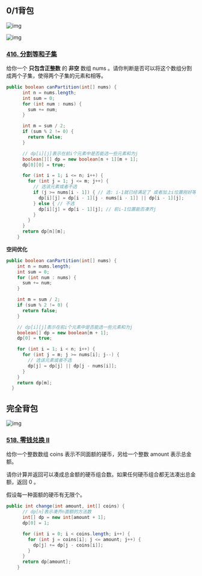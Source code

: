 ## 0/1背包

![img](https://cdn.nlark.com/yuque/0/2022/png/25755760/1643555308942-53f2c46e-ad91-4fa5-b095-f7ec1d9b6725.png)

![img](https://cdn.nlark.com/yuque/0/2022/png/25755760/1643562232593-0979acc3-04cf-47f1-9171-fdd23cc9ec95.png)

### [416. 分割等和子集](https://leetcode-cn.com/problems/partition-equal-subset-sum/)

给你一个 **只包含正整数** 的 **非空** 数组 nums 。请你判断是否可以将这个数组分割成两个子集，使得两个子集的元素和相等。

```java
public boolean canPartition(int[] nums) {
      int n = nums.length;
      int sum = 0;
      for (int num : nums) {
        sum += num;
      }

      int m = sum / 2;
      if (sum % 2 != 0) {
        return false;
      }

      // dp[i][j]表示在前i个元素中是否能选一些元素和为j
      boolean[][] dp = new boolean[n + 1][m + 1];
      dp[0][0] = true;

      for (int i = 1; i <= n; i++) {
        for (int j = 1; j <= m; j++) {
          // 选该元素或者不选
          if (j >= nums[i - 1]) { // 选: i-1就已经满足了 或者加上i位置刚好等于j
            dp[i][j] = dp[i - 1][j - nums[i - 1]] || dp[i - 1][j];
          } else { // 不选
            dp[i][j] = dp[i - 1][j]; // 前i-1位置能否凑齐j
          }
        }
      }
      return dp[n][m];
    }
```

**空间优化**

```java
public boolean canPartition(int[] nums) {
    int n = nums.length;
    int sum = 0;
    for (int num : nums) {
      sum += num;
    }

    int m = sum / 2;
    if (sum % 2 != 0) {
      return false;
    }

    // dp[i][j]表示在前i个元素中是否能选一些元素和为j
    boolean[] dp = new boolean[m + 1];
    dp[0] = true;

    for (int i = 1; i < n; i++) {
      for (int j = m; j >= nums[i]; j--) {
        // 选该元素或者不选
        dp[j] = dp[j] || dp[j - nums[i]];
      }
    }
    return dp[m];
  }
```

## 完全背包

![img](https://cdn.nlark.com/yuque/0/2022/png/25755760/1643564843318-46c33143-4718-4b8a-a4cd-34d893f20202.png)

### [518. 零钱兑换 II](https://leetcode-cn.com/problems/coin-change-2/)

给你一个整数数组 coins 表示不同面额的硬币，另给一个整数 amount 表示总金额。

请你计算并返回可以凑成总金额的硬币组合数。如果任何硬币组合都无法凑出总金额，返回 0 。

假设每一种面额的硬币有无限个。 

```java
public int change(int amount, int[] coins) {
      // dp[n]表示凑齐n面额的方法数
      int[] dp = new int[amount + 1];
      dp[0] = 1;

      for (int i = 0; i < coins.length; i++) {
        for (int j = coins[i]; j <= amount; j++) {
          dp[j] += dp[j - coins[i]];
        }
      }
      return dp[amount];
    }
```